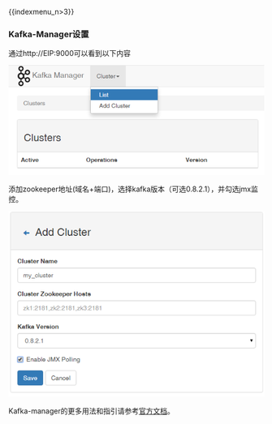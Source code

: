 {{indexmenu_n>3}}

### Kafka-Manager设置

通过http://EIP:9000可以看到以下内容

![kafka-01.bmp](/images/kafka-01.png)

添加zookeeper地址(域名+端口)，选择kafka版本（可选0.8.2.1），并勾选jmx监控。

![kafka-02.bmp](/images/kafka-02.png)

Kafka-manager的更多用法和指引请参考[官方文档](https://github.com/yahoo/kafka-manager)。
